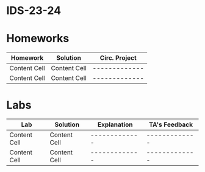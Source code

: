 # IDS-23-24

# Homeworks
| Homework | Solution | Circ. Project  |
| ------------- | ------------- | ------------- |
| Content Cell  | Content Cell  | ------------- |
| Content Cell  | Content Cell  | ------------- |

# Labs
| Lab | Solution | Explanation  | TA's Feedback |
| ------------- | ------------- | ------------- | - |
| Content Cell  | Content Cell  | ------------- | ------------- |
| Content Cell  | Content Cell  | ------------- | ------------- |
